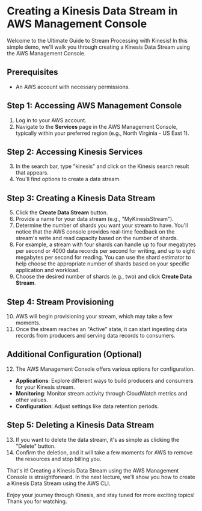 # Creating a Kinesis Data Stream in AWS Management Console

Welcome to the Ultimate Guide to Stream Processing with Kinesis! In this simple demo, we'll walk you through creating a Kinesis Data Stream using the AWS Management Console.

## Prerequisites
- An AWS account with necessary permissions.

## Step 1: Accessing AWS Management Console
1. Log in to your AWS account.
2. Navigate to the **Services** page in the AWS Management Console, typically within your preferred region (e.g., North Virginia - US East 1).

## Step 2: Accessing Kinesis Services
3. In the search bar, type "kinesis" and click on the Kinesis search result that appears.
4. You'll find options to create a data stream.

## Step 3: Creating a Kinesis Data Stream
5. Click the **Create Data Stream** button.
6. Provide a name for your data stream (e.g., "MyKinesisStream").
7. Determine the number of shards you want your stream to have. You'll notice that the AWS console provides real-time feedback on the stream's write and read capacity based on the number of shards.
8. For example, a stream with four shards can handle up to four megabytes per second or 4000 data records per second for writing, and up to eight megabytes per second for reading. You can use the shard estimator to help choose the appropriate number of shards based on your specific application and workload.
9. Choose the desired number of shards (e.g., two) and click **Create Data Stream**.

## Step 4: Stream Provisioning
10. AWS will begin provisioning your stream, which may take a few moments.
11. Once the stream reaches an "Active" state, it can start ingesting data records from producers and serving data records to consumers.

## Additional Configuration (Optional)
12. The AWS Management Console offers various options for configuration.
   - **Applications**: Explore different ways to build producers and consumers for your Kinesis stream.
   - **Monitoring**: Monitor stream activity through CloudWatch metrics and other values.
   - **Configuration**: Adjust settings like data retention periods.

## Step 5: Deleting a Kinesis Data Stream
13. If you want to delete the data stream, it's as simple as clicking the "Delete" button.
14. Confirm the deletion, and it will take a few moments for AWS to remove the resources and stop billing you.

That's it! Creating a Kinesis Data Stream using the AWS Management Console is straightforward. In the next lecture, we'll show you how to create a Kinesis Data Stream using the AWS CLI.

Enjoy your journey through Kinesis, and stay tuned for more exciting topics! Thank you for watching.

